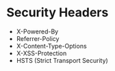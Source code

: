 # Security Headers

- X-Powered-By
- Referrer-Policy
- X-Content-Type-Options
- X-XSS-Protection
- HSTS (Strict Transport Security)
